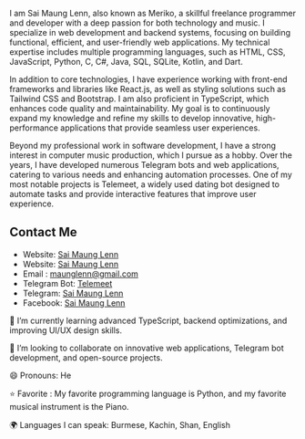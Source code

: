 I am Sai Maung Lenn, also known as Meriko, a skillful freelance programmer and developer with a deep passion for both technology and music. I specialize in web development and backend systems, focusing on building functional, efficient, and user-friendly web applications. My technical expertise includes multiple programming languages, such as HTML, CSS, JavaScript, Python, C, C#, Java, SQL, SQLite, Kotlin, and Dart. 

In addition to core technologies, I have experience working with front-end frameworks and libraries like React.js, as well as styling solutions such as Tailwind CSS and Bootstrap. I am also proficient in TypeScript, which enhances code quality and maintainability. My goal is to continuously expand my knowledge and refine my skills to develop innovative, high-performance applications that provide seamless user experiences.

Beyond my professional work in software development, I have a strong interest in computer music production, which I pursue as a hobby. Over the years, I have developed numerous Telegram bots and web applications, catering to various needs and enhancing automation processes. One of my most notable projects is Telemeet, a widely used dating bot designed to automate tasks and provide interactive features that improve user experience.

## Contact Me  
- Website: [ Sai Maung Lenn ](https://saimaunglenn.github.io/dev/)
- Website: [ Sai Maung Lenn ](https://saimaunglenn.pythonanywhere.com/)
- Email : maunglenn@gmail.com
- Telegram Bot: [Telemeet](https://t.me/telemeetmmbot)
- Telegram: [Sai Maung Lenn](https://t.me/maunglenn)  
- Facebook: [Sai Maung Lenn ](https://facebook.com/maunglenn)


🌱 I’m currently learning advanced TypeScript, backend optimizations, and improving UI/UX design skills.


💞️ I’m looking to collaborate on innovative web applications, Telegram bot development, and open-source projects.


😄 Pronouns: He


⭐ Favorite : My favorite programming language is Python, and my favorite musical instrument is the Piano.


🌍 Languages I can speak: Burmese, Kachin, Shan, English
